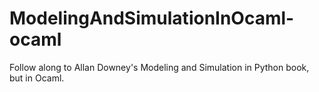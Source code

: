 # ModelingAndSimulationInOcaml-ocaml
Follow along to Allan Downey's Modeling and Simulation in Python book, but in Ocaml.
